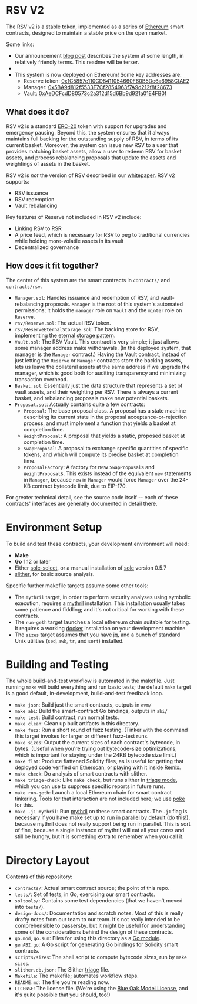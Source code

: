 # RSV V2

The RSV v2 is a stable token, implemented as a series of [Ethereum][] smart contracts, designed to maintain a stable price on the open market.

Some links:

- Our announcement [blog post][] describes the system at some length, in relatively friendly terms. This readme will be terser.
-
- This system is now deployed on Ethereum! Some key addresses are:
    - Reserve token: [0x1C5857e110CD8411054660F60B5De6a6958CfAE2](https://etherscan.io/address/0x1c5857e110cd8411054660f60b5de6a6958cfae2)
    - Manager: [0x5BA9d812f5533F7Cf2854963f7A9d212f8f28673](https://etherscan.io/address/0x5BA9d812f5533F7Cf2854963f7A9d212f8f28673)
    - Vault: [0xAeDCFcdD80573c2a312d15d6Bb9d921a01E4FB0f](https://etherscan.io/address/0xAeDCFcdD80573c2a312d15d6Bb9d921a01E4FB0f)

## What does it do?

RSV v2 is a standard [ERC-20][] token with support for upgrades and emergency pausing. Beyond this, the system ensures that it always maintains full backing for the outstanding supply of RSV, in terms of its current basket. Moreover, the system can issue new RSV to a user that provides matching basket assets, allow a user to redeem RSV for basket assets, and process rebalancing proposals that update the assets and weightings of assets in the basket.

RSV v2 is _not_ the version of RSV described in our [whitepaper][]. RSV v2 supports:

- RSV issuance
- RSV redemption
- Vault rebalancing

Key features of Reserve not included in RSV v2 include:

- Linking RSV to RSR
- A price feed, which is necessary for RSV to peg to traditional currencies while holding more-volatile assets in its vault
- Decentralized governance

## How does it fit together?

The center of this system are the smart contracts in `contracts/` and `contracts/rsv`.

- `Manager.sol`: Handles issuance and redemption of RSV, and vault-rebalancing proposals. `Manager` is the root of this system's automated permissions; it holds the `manager` role on `Vault` and the `minter` role on `Reserve`.
- `rsv/Reserve.sol`: The actual RSV token.
- `rsv/ReserveEternalStorage.sol`: The backing store for RSV, implementing the [eternal storage pattern][].
- `Vault.sol`: The RSV Vault. This contract is very simple; it just allows some manager address make withdrawals. (In the deployed system, that manager is the `Manager` contract.) Having the Vault contract, instead of just letting the `Reserve` or `Manager` contracts store the backing assets, lets us leave the collateral assets at the same address if we upgrade the manager, which is good both for auditing transparency and minimizing transaction overhead.
- `Basket.sol`: Essentially just the data structure that represents a set of vault assets, and their weighting per RSV. There is always a current basket, and rebalancing proposals make new potential baskets.
- `Proposal.sol`: Actually contains quite a few contracts:
    - `Proposal`: The base proposal class. A proposal has a state machine describing its current state in the proposal acceptance-or-rejection process, and must implement a function that yields a basket at completion time.
    - `WeightProposal`: A proposal that yields a static, proposed basket at completion time.
    - `SwapProposal`: A proposal to exchange specific quantities of specific tokens, and which will compute its precise basket at completion time.
    - `ProposalFactory`: A factory for new `SwapProposal`s and `WeightProposal`s. This exists instead of the equivalent `new` statements in `Manager`, because `new` in `Manager` would force `Manager` over the 24-KB contract bytecode limit, due to EIP-170.

For greater technical detail, see the source code itself -- each of these contracts' interfaces are generally documented in detail there.

[whitepaper]: https://reserve.org/whitepaper
[ethereum]: https://www.ethereum.org/
[blog post]: https://medium.com/reserve-currency/reserve-beta-launch-86855468d506
[ERC-20]: https://en.wikipedia.org/wiki/ERC-20
[eternal storage pattern]: https://fravoll.github.io/solidity-patterns/eternal_storage.html

# Environment Setup

To build and test these contracts, your development environment will need:

- **Make**
- **Go** 1.12 or later
- Either [solc-select][], or a manual installation of [solc][] version 0.5.7
- [slither][], for basic source analysis.

Specific further makefile targets assume some other tools:

- The `mythril` target, in order to perform security analyses using symbolic execution, requires a [mythril][] installation. This installation usually takes some patience and fiddling; and it's not critical for working with these contracts.
- The `run-geth` target launches a local ethereum chain suitable for testing. It requires a working [docker][] installation on your development machine.
- The `sizes` target assumes that you have [jq][], and a bunch of standard Unix utilities (`sed`, `awk`, `tr`, and `sort`) installed.

[docker]: https://docs.docker.com/v17.09/engine/installation/
[mythril]: https://github.com/ConsenSys/mythril
[solc]: https://solidity.readthedocs.io/en/v0.5.7/installing-solidity.html
[solc-select]: https://github.com/crytic/solc-select
[slither]: https://github.com/crytic/slither
[jq]: https://stedolan.github.io/jq/

# Building and Testing

The whole build-and-test workflow is automated in the makefile. Just running `make` will build everything and run basic tests; the default `make` target is a good default, in-development, build-and-test feedback loop.

- `make json`: Build just the smart contracts, outputs in `evm/`
- `make abi`: Build the smart-contract Go bindings, outputs in `abi/`
- `make test`: Build contract, run normal tests.
- `make clean`: Clean up built artifacts in this directory.
- `make fuzz`: Run a short round of fuzz testing. (Tinker with the command this target invokes for larger or different fuzz-test runs.
- `make sizes`: Output the current sizes of each contract's bytecode, in bytes. (Useful when you're trying out bytecode-size optimizations, which is important for staying under the 24KB bytecode size limit.)
- `make flat`: Produce flattened Solidity files, as is useful for getting that deployed code verified on [Etherscan][], or playing with it inside [Remix][].
- `make check`: Do analysis of smart contracts with slither.
- `make triage-check`: Like `make check`, but runs slither in [triage mode][], which you can use to suppress specific reports in future runs.
- `make run-geth`: Launch a local Ethereum chain for smart contract tinkering. Tools for that interaction are not included here; we use [poke][] for this.
- `make -j1 mythril`: Run [mythril][] on these smart contracts. The `-j1` flag is necessary if you have make set up to run in [parallel by default][] (do this!), because mythril does not really support being run in parallel. This is sort of fine, because a single instance of mythril will eat all your cores and still be hungry, but it is something extra to remember when you call it.

[triage mode]: https://github.com/crytic/slither/wiki/Usage#triage-mode
[parallel by default]: https://stackoverflow.com/questions/10567890/parallel-make-set-j8-as-the-default-option
[etherscan]: https://etherscan.io
[remix]: https://remix.ethereum.org
[poke]: https://github.com/reserve-protocol/poke

# Directory Layout

Contents of this repository:

- `contracts/`: Actual smart contract source; the point of this repo.
- `tests/`: Set of tests, in Go, exercising our smart contracts.
- `soltools/`: Contains some test dependencies (that we haven't moved into `tests/`).
- `design-docs/`: Documentation and scratch notes. Most of this is really drafty notes from our team to our team. It's not really intended to be comprehensible to passersby. but it might be useful for understanding some of the considerations behind the design of these contracts.
- `go.mod`, `go.sum`: Files for using this directory as a [Go module][].
- `genABI.go`: A Go script for generating Go bindings for Solidity smart contracts.
- `scripts/sizes`: The shell script to compute bytecode sizes, run by `make sizes`.
- `slither.db.json`: The Slither [triage][triage mode] file.
- `Makefile`: The makefile; automates workflow steps.
- `README.md`: The file you're reading now.
- `LICENSE`: The license file. (We're using the [Blue Oak Model License][], and it's quite possible that you should, too!)

[Blue Oak Model License]: https://blueoakcouncil.org/2019/03/06/model.html
[Go module]: https://blog.golang.org/using-go-modules
